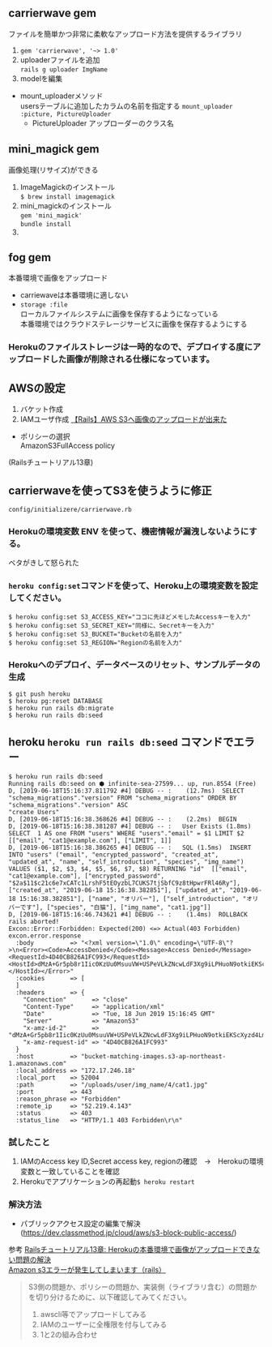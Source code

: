 ## carrierwave gem
ファイルを簡単かつ非常に柔軟なアップロード方法を提供するライブラリ
1. `gem 'carrierwave', '~> 1.0'`
1. uploaderファイルを追加   
`rails g uploader ImgName`
1. modelを編集
- mount_uploaderメソッド  
usersテーブルに追加したカラムの名前を指定する
`mount_uploader :picture, PictureUploader`
    - PictureUploader
    アップローダーのクラス名

## mini_magick gem
画像処理(リサイズ)ができる
1. ImageMagickのインストール  
`$ brew install imagemagick`
1. mini_magickのインストール  
`gem 'mini_magick'`  
`bundle install`
1. 


## fog gem 
本番環境で画像をアップロード
- carriewaveは本番環境に適しない
- `storage :file`  
ローカルファイルシステムに画像を保存するようになっている  
本番環境ではクラウドステレージサービスに画像を保存するようにする
### Herokuのファイルストレージは一時的なので、デプロイする度にアップロードした画像が削除される仕様になっています。 

## AWSの設定
1. バケット作成
1. IAMユーザ作成
[【Rails】AWS S3へ画像のアップロードが出来た](https://pg-happy.jp/rails-aws-s3-upload.html)
- ポリシーの選択  
AmazonS3FullAccess policy



(Railsチュートリアル13章)
## carrierwaveを使ってS3を使うように修正
`config/initializere/carrierwave.rb`
### Herokuの環境変数 ENV を使って、機密情報が漏洩しないようにする。
ベタがきして怒られた
### `heroku config:set`コマンドを使って、Heroku上の環境変数を設定してください。
```
$ heroku config:set S3_ACCESS_KEY="ココに先ほどメモしたAccessキーを入力"
$ heroku config:set S3_SECRET_KEY="同様に、Secretキーを入力"
$ heroku config:set S3_BUCKET="Bucketの名前を入力"
$ heroku config:set S3_REGION="Regionの名前を入力"
```
### Herokuへのデプロイ、データベースのリセット、サンプルデータの生成
```
$ git push heroku
$ heroku pg:reset DATABASE
$ heroku run rails db:migrate
$ heroku run rails db:seed
```

## heroku `heroku run rails db:seed` コマンドでエラー
```
$ heroku run rails db:seed
Running rails db:seed on ⬢ infinite-sea-27599... up, run.8554 (Free)
D, [2019-06-18T15:16:37.811792 #4] DEBUG -- :    (12.7ms)  SELECT "schema_migrations"."version" FROM "schema_migrations" ORDER BY "schema_migrations"."version" ASC
"create Users"
D, [2019-06-18T15:16:38.368626 #4] DEBUG -- :    (2.2ms)  BEGIN
D, [2019-06-18T15:16:38.381287 #4] DEBUG -- :   User Exists (1.8ms)  SELECT  1 AS one FROM "users" WHERE "users"."email" = $1 LIMIT $2  [["email", "cat1@example.com"], ["LIMIT", 1]]
D, [2019-06-18T15:16:38.386265 #4] DEBUG -- :   SQL (1.5ms)  INSERT INTO "users" ("email", "encrypted_password", "created_at", "updated_at", "name", "self_introduction", "species", "img_name") VALUES ($1, $2, $3, $4, $5, $6, $7, $8) RETURNING "id"  [["email", "cat1@example.com"], ["encrypted_password", "$2a$11$c21c6e7xCATc1LrshF5tEOyzbL7CUKS7tjSbfC9z8tHpwrFRl46Ry"], ["created_at", "2019-06-18 15:16:38.382851"], ["updated_at", "2019-06-18 15:16:38.382851"], ["name", "オリバー"], ["self_introduction", "オリバーです"], ["species", "白猫"], ["img_name", "cat1.jpg"]]
D, [2019-06-18T15:16:46.743621 #4] DEBUG -- :    (1.4ms)  ROLLBACK
rails aborted!
Excon::Error::Forbidden: Expected(200) <=> Actual(403 Forbidden)
excon.error.response
  :body          => "<?xml version=\"1.0\" encoding=\"UTF-8\"?>\n<Error><Code>AccessDenied</Code><Message>Access Denied</Message><RequestId>4D40CB826A1FC993</RequestId><HostId>dMzA+Gr5pb8r1Iic0KzUu0MsuuVW+USPeVLkZNcwLdF3Xg9iLPHuoN9otkiEKScXyzd4LmJ04gw=</HostId></Error>"
  :cookies       => [
  ]
  :headers       => {
    "Connection"       => "close"
    "Content-Type"     => "application/xml"
    "Date"             => "Tue, 18 Jun 2019 15:16:45 GMT"
    "Server"           => "AmazonS3"
    "x-amz-id-2"       => "dMzA+Gr5pb8r1Iic0KzUu0MsuuVW+USPeVLkZNcwLdF3Xg9iLPHuoN9otkiEKScXyzd4LmJ04gw="
    "x-amz-request-id" => "4D40CB826A1FC993"
  }
  :host          => "bucket-matching-images.s3-ap-northeast-1.amazonaws.com"
  :local_address => "172.17.246.18"
  :local_port    => 52004
  :path          => "/uploads/user/img_name/4/cat1.jpg"
  :port          => 443
  :reason_phrase => "Forbidden"
  :remote_ip     => "52.219.4.143"
  :status        => 403
  :status_line   => "HTTP/1.1 403 Forbidden\r\n"

```
### 試したこと
1. IAMのAccess key ID,Secret access key, regionの確認　→　Herokuの環境変数と一致していることを確認
1. Herokuでアプリケーションの再起動`$ heroku restart`

### 解決方法
- パブリックアクセス設定の編集で解決
(https://dev.classmethod.jp/cloud/aws/s3-block-public-access/)

参考
[Railsチュートリアル13章: Herokuの本番環境で画像がアップロードできない問題の解決](https://takanash-tech.hatenablog.jp/entry/2018/12/19/120923)  
[Amazon s3エラーが発生してしまいます（rails）](https://teratail.com/questions/78090)  
>S3側の問題か、ポリシーの問題か、実装側（ライブラリ含む）の問題かを切り分けるために、以下確認してみてください。
>1. awscli等でアップロードしてみる
>2. IAMのユーザーに全権限を付与してみる
>3. 1と2の組み合わせ

